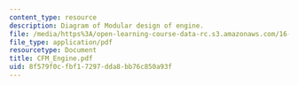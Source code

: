 ```yaml
---
content_type: resource
description: Diagram of Modular design of engine.
file: /media/https%3A/open-learning-course-data-rc.s3.amazonaws.com/16-01-unified-engineering-i-ii-iii-iv-fall-2005-spring-2006/8f579f0cfbf17297dda8bb76c850a93f_CFM_Engine.pdf
file_type: application/pdf
resourcetype: Document
title: CFM_Engine.pdf
uid: 8f579f0c-fbf1-7297-dda8-bb76c850a93f
---
```

